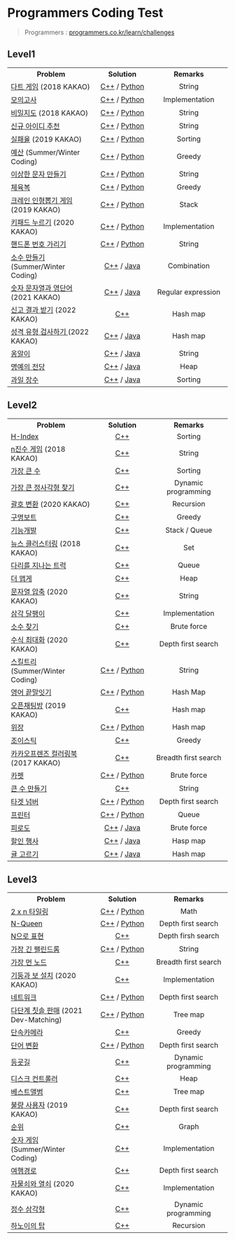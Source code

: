 # Programmers Coding Test



> Programmers : [programmers.co.kr/learn/challenges](https://programmers.co.kr/learn/challenges)



## Level1

<table>
  
  <tr>
    <th align="center" width="300">Problem</th>
    <th align="center" width="200">Solution</th>
    <th align="center" width="250">Remarks</th>
  </tr>
  
  
  <tr>
    <td><a href="https://programmers.co.kr/learn/courses/30/lessons/17682">다트 게임</a> (2018 KAKAO)</td> 
    <td align="center"><a href="https://github.com/knavoid/programmers-coding-test/blob/master/C%2B%2B/Level1/%EB%8B%A4%ED%8A%B8%20%EA%B2%8C%EC%9E%84.cpp">C++</a> / <a href="https://github.com/shunCode/Programmers-CodingTest/blob/master/Python/Level1/%EB%8B%A4%ED%8A%B8%20%EA%B2%8C%EC%9E%84.py">Python</a></td>
  	<td align="center">String</td>
  </tr>
  <tr>
    <td><a href="https://programmers.co.kr/learn/courses/30/lessons/42840">모의고사</a></td>
    <td align="center"><a href="https://github.com/shunCode/Programmers-CodingTest/blob/master/C%2B%2B/Level1/%EB%AA%A8%EC%9D%98%EA%B3%A0%EC%82%AC.cpp">C++</a> / <a href="https://github.com/shunCode/Programmers-CodingTest/blob/master/Python/Level1/%EB%AA%A8%EC%9D%98%EA%B3%A0%EC%82%AC.py">Python</a></td>
  	<td align="center">Implementation</td>
  </tr>
  <tr>
    <td><a href="https://programmers.co.kr/learn/courses/30/lessons/17681">비밀지도</a> (2018 KAKAO)</td>
    <td align="center"><a href="https://github.com/shunCode/Programmers-CodingTest/blob/master/C%2B%2B/Level1/%EB%B9%84%EB%B0%80%EC%A7%80%EB%8F%84.cpp">C++</a> / <a href="https://github.com/shunCode/Programmers-CodingTest/blob/master/Python/Level1/%EB%B9%84%EB%B0%80%EC%A7%80%EB%8F%84.py">Python</a></td>
  	<td align="center">String</td>
  </tr>
  <tr>
    <td><a href="https://programmers.co.kr/learn/courses/30/lessons/72410">신규 아이디 추천</a></td>
    <td align="center"><a href="https://github.com/shunCode/Programmers-CodingTest/blob/master/C%2B%2B/Level1/%EC%8B%A0%EA%B7%9C%20%EC%95%84%EC%9D%B4%EB%94%94%20%EC%B6%94%EC%B2%9C.cpp">C++</a> / <a href="https://github.com/shunCode/Programmers-CodingTest/blob/master/Python/Level1/%EC%8B%A0%EA%B7%9C%20%EC%95%84%EC%9D%B4%EB%94%94%20%EC%B6%94%EC%B2%9C.py">Python</a></td>
  	<td align="center">String</td>
  </tr>
  <tr>
    <td><a href="https://programmers.co.kr/learn/courses/30/lessons/42889">실패율</a> (2019 KAKAO)</td>
    <td align="center"><a href="https://github.com/shunCode/Programmers-CodingTest/blob/master/C%2B%2B/Level1/%EC%8B%A4%ED%8C%A8%EC%9C%A8.cpp">C++</a> / <a href="https://github.com/shunCode/Programmers-CodingTest/blob/master/Python/Level1/%EC%8B%A4%ED%8C%A8%EC%9C%A8.py">Python</a></td>
  	<td align="center">Sorting</td>
  </tr>
  <tr>
    <td><a href="https://programmers.co.kr/learn/courses/30/lessons/12982">예산</a> (Summer/Winter Coding)</td>
    <td align="center"><a href="https://github.com/shunCode/Programmers-CodingTest/blob/master/C%2B%2B/Level1/%EC%98%88%EC%82%B0.cpp">C++</a> / <a href="https://github.com/shunCode/Programmers-CodingTest/blob/master/Python/Level1/%EC%98%88%EC%82%B0.py">Python</a></td>
  	<td align="center">Greedy</td>
  </tr>
  <tr>
    <td><a href="https://programmers.co.kr/learn/courses/30/lessons/12930">이상한 문자 만들기</a></td>
    <td align="center"><a href="https://github.com/shunCode/Programmers-CodingTest/blob/master/C%2B%2B/Level1/%EC%9D%B4%EC%83%81%ED%95%9C%20%EB%AC%B8%EC%9E%90%20%EB%A7%8C%EB%93%A4%EA%B8%B0.cpp">C++</a> / <a href="https://github.com/shunCode/Programmers-CodingTest/blob/master/Python/Level1/%EC%9D%B4%EC%83%81%ED%95%9C%20%EB%AC%B8%EC%9E%90%20%EB%A7%8C%EB%93%A4%EA%B8%B0.py">Python</a></td>
  	<td align="center">String</td>
  </tr>
  <tr>
    <td><a href="https://programmers.co.kr/learn/courses/30/lessons/42862">체육복</a></td>
    <td align="center"><a href="https://github.com/shunCode/Programmers-CodingTest/blob/master/C%2B%2B/Level1/%EC%B2%B4%EC%9C%A1%EB%B3%B5.cpp">C++</a> / <a href="https://github.com/shunCode/Programmers-CodingTest/blob/master/Python/Level1/%EC%B2%B4%EC%9C%A1%EB%B3%B5.py">Python</a></td>
  	<td align="center">Greedy</td>
  </tr>
  <tr>
    <td><a href="https://programmers.co.kr/learn/courses/30/lessons/64061">크레인 인형뽑기 게임</a> (2019 KAKAO)</td>
    <td align="center"><a href="https://github.com/shunCode/Programmers-CodingTest/blob/master/C%2B%2B/Level1/%ED%81%AC%EB%A0%88%EC%9D%B8%20%EC%9D%B8%ED%98%95%EB%BD%91%EA%B8%B0%20%EA%B2%8C%EC%9E%84.cpp">C++</a> / <a href="https://github.com/shunCode/Programmers-CodingTest/blob/master/Python/Level1/%ED%81%AC%EB%A0%88%EC%9D%B8%20%EC%9D%B8%ED%98%95%EB%BD%91%EA%B8%B0%20%EA%B2%8C%EC%9E%84.py">Python</a></td>
  	<td align="center">Stack</td>
  </tr>
  <tr>
    <td><a href="https://programmers.co.kr/learn/courses/30/lessons/67256">키패드 누르기</a> (2020 KAKAO)</td>
    <td align="center"><a href="https://github.com/shunCode/Programmers-CodingTest/blob/master/C%2B%2B/Level1/%ED%82%A4%ED%8C%A8%EB%93%9C%20%EB%88%84%EB%A5%B4%EA%B8%B0.cpp">C++</a> / <a href="https://github.com/shunCode/Programmers-CodingTest/blob/master/Python/Level1/%ED%82%A4%ED%8C%A8%EB%93%9C%20%EB%88%84%EB%A5%B4%EA%B8%B0.py">Python</a></td>
  	<td align="center">Implementation</td>
  </tr>
  <tr>
    <td><a href="https://programmers.co.kr/learn/courses/30/lessons/12948">핸드폰 번호 가리기</a></td>
    <td align="center"><a href="https://github.com/shunCode/Programmers-CodingTest/blob/master/C%2B%2B/Level1/%ED%95%B8%EB%93%9C%ED%8F%B0%20%EB%B2%88%ED%98%B8%20%EA%B0%80%EB%A6%AC%EA%B8%B0.cpp">C++</a> / <a href="https://github.com/shunCode/Programmers-CodingTest/blob/master/Python/Level1/%ED%95%B8%EB%93%9C%ED%8F%B0%20%EB%B2%88%ED%98%B8%20%EA%B0%80%EB%A6%AC%EA%B8%B0.py">Python</a></td>
  	<td align="center">String</td>
  </tr>
  <tr>
    <td><a href="https://school.programmers.co.kr/learn/courses/30/lessons/12977">소수 만들기</a> (Summer/Winter Coding)</td> 
    <td align="center"><a href="https://github.com/knavoid/programmers-coding-test/blob/master/C%2B%2B/Level1/%EC%86%8C%EC%88%98%20%EB%A7%8C%EB%93%A4%EA%B8%B0.cpp">C++</a> / <a href="https://github.com/knavoid/programmers-coding-test/blob/master/Java/Level1/%EC%86%8C%EC%88%98%20%EB%A7%8C%EB%93%A4%EA%B8%B0.java">Java</a></td>
  	<td align="center">Combination</td>
  </tr>
  <tr>
    <td><a href="https://school.programmers.co.kr/learn/courses/30/lessons/81301">숫자 문자열과 영단어</a> (2021 KAKAO)</td> 
    <td align="center"><a href="https://github.com/knavoid/programmers-coding-test/blob/master/C%2B%2B/Level1/%EC%88%AB%EC%9E%90%20%EB%AC%B8%EC%9E%90%EC%97%B4%EA%B3%BC%20%EC%98%81%EB%8B%A8%EC%96%B4.cpp">C++</a> / <a href="https://github.com/knavoid/programmers-coding-test/blob/master/Java/Level1/%EC%88%AB%EC%9E%90%20%EB%AC%B8%EC%9E%90%EC%97%B4%EA%B3%BC%20%EC%98%81%EB%8B%A8%EC%96%B4.java">Java</a></td>
  	<td align="center">Regular expression</td>
  </tr>
  <tr>
    <td><a href="https://school.programmers.co.kr/learn/courses/30/lessons/92334">신고 결과 받기</a> (2022 KAKAO)</td> 
    <td align="center"><a href="https://github.com/knavoid/programmers-coding-test/blob/master/C%2B%2B/Level1/%EC%8B%A0%EA%B3%A0%20%EA%B2%B0%EA%B3%BC%20%EB%B0%9B%EA%B8%B0.cpp">C++</a></td>
  	<td align="center">Hash map</td>
  </tr>
  <tr>
    <td><a href="https://school.programmers.co.kr/learn/courses/30/lessons/118666">성격 유형 검사하기
</a> (2022 KAKAO)</td> 
    <td align="center"><a href="https://github.com/knavoid/programmers-coding-test/blob/master/C%2B%2B/Level1/%EC%84%B1%EA%B2%A9%20%EC%9C%A0%ED%98%95%20%EA%B2%80%EC%82%AC%ED%95%98%EA%B8%B0.cpp">C++</a> / <a href="https://github.com/knavoid/programmers-coding-test/blob/master/Java/Level1/%EC%84%B1%EA%B2%A9%20%EC%9C%A0%ED%98%95%20%EA%B2%80%EC%82%AC%ED%95%98%EA%B8%B0.java">Java</a></td>
  	<td align="center">Hash map</td>
  </tr>
  <tr>
    <td><a href="https://school.programmers.co.kr/learn/courses/30/lessons/133499">옹알이</a></td> 
    <td align="center"><a href="https://github.com/knavoid/programmers-coding-test/blob/master/C%2B%2B/Level1/%EC%98%B9%EC%95%8C%EC%9D%B4.cpp">C++</a> / <a href="https://github.com/knavoid/programmers-coding-test/blob/master/Java/Level1/%EC%98%B9%EC%95%8C%EC%9D%B4.java">Java</a></td>
  	<td align="center">String</td>
  </tr>
  <tr>
    <td><a href="https://school.programmers.co.kr/learn/courses/30/lessons/138477">명예의 전당</a></td> 
    <td align="center"><a href="https://github.com/knavoid/programmers-coding-test/blob/master/C%2B%2B/Level1/%EB%AA%85%EC%98%88%EC%9D%98%20%EC%A0%84%EB%8B%B9.cpp">C++</a> / <a href="https://github.com/knavoid/programmers-coding-test/blob/master/Java/Level1/%EB%AA%85%EC%98%88%EC%9D%98%20%EC%A0%84%EB%8B%B9.java">Java</a></td>
  	<td align="center">Heap</td>
  </tr>
  <tr>
    <td><a href="https://school.programmers.co.kr/learn/courses/30/lessons/135808">과일 장수</a></td> 
    <td align="center"><a href="https://github.com/knavoid/programmers-coding-test/blob/master/C%2B%2B/Level1/%EA%B3%BC%EC%9D%BC%20%EC%9E%A5%EC%88%98.cpp">C++</a> / <a href="https://github.com/knavoid/programmers-coding-test/blob/master/Java/Level1/%EA%B3%BC%EC%9D%BC%20%EC%9E%A5%EC%88%98.java">Java</a></td>
  	<td align="center">Sorting</td>
  </tr>

</table>



## Level2

<table>
  
  <tr>
    <th align="center" width="300">Problem</th>
    <th align="center" width="200">Solution</th>
    <th align="center" width="250">Remarks</th>
  </tr>
  
 <tr>
    <td><a href="https://programmers.co.kr/learn/courses/30/lessons/42747">H-Index</a></td> 
    <td align="center"><a href="https://github.com/shunCode/Programmers-CodingTest/blob/master/C%2B%2B/Level2/H-Index.cpp">C++</a></td>
  	<td align="center">Sorting</td>
  </tr>
  <tr>
    <td><a href="https://programmers.co.kr/learn/courses/30/lessons/17687">n진수 게임</a> (2018 KAKAO)</td> 
    <td align="center"><a href="https://github.com/shunCode/Programmers-CodingTest/blob/master/C%2B%2B/Level2/n%EC%A7%84%EC%88%98%20%EA%B2%8C%EC%9E%84.cpp">C++</a></td>
  	<td align="center">String</td>
  </tr>
  <tr>
    <td><a href="https://programmers.co.kr/learn/courses/30/lessons/42746">가장 큰 수</a></td> 
    <td align="center"><a href="https://github.com/shunCode/Programmers-CodingTest/blob/master/C%2B%2B/Level2/%EA%B0%80%EC%9E%A5%20%ED%81%B0%20%EC%88%98.cpp">C++</a></td>
  	<td align="center">Sorting</td>
  </tr>
  <tr>
    <td><a href="https://programmers.co.kr/learn/courses/30/lessons/12905">가장 큰 정사각형 찾기</a></td> 
    <td align="center"><a href="https://github.com/shunCode/Programmers-CodingTest/blob/master/C%2B%2B/Level2/%EA%B0%80%EC%9E%A5%20%ED%81%B0%20%EC%A0%95%EC%82%AC%EA%B0%81%ED%98%95%20%EC%B0%BE%EA%B8%B0.cpp">C++</a></td>
  	<td align="center">Dynamic programming</td>
  </tr>
  <tr>
    <td><a href="https://programmers.co.kr/learn/courses/30/lessons/60058">괄호 변환</a> (2020 KAKAO)</td> 
    <td align="center"><a href="https://github.com/shunCode/Programmers-CodingTest/blob/master/C%2B%2B/Level2/%EA%B4%84%ED%98%B8%20%EB%B3%80%ED%99%98.cpp">C++</a></td>
  	<td align="center">Recursion</td>
  </tr>
  <tr>
    <td><a href="https://programmers.co.kr/learn/courses/30/lessons/42885">구명보트</a></td> 
    <td align="center"><a href="https://github.com/shunCode/Programmers-CodingTest/blob/master/C%2B%2B/Level2/%EA%B5%AC%EB%AA%85%EB%B3%B4%ED%8A%B8.cpp">C++</a></td>
  	<td align="center">Greedy</td>
  </tr>
  <tr>
    <td><a href="https://programmers.co.kr/learn/courses/30/lessons/42586">기능개발</a></td> 
    <td align="center"><a href="https://github.com/shunCode/Programmers-CodingTest/blob/master/C%2B%2B/Level2/%EA%B8%B0%EB%8A%A5%EA%B0%9C%EB%B0%9C.cpp">C++</a></td>
  	<td align="center">Stack / Queue</td>
  </tr>
  <tr>
    <td><a href="https://programmers.co.kr/learn/courses/30/lessons/17677">뉴스 클러스터링</a> (2018 KAKAO)</td> 
    <td align="center"><a href="https://github.com/shunCode/Programmers-CodingTest/blob/master/C%2B%2B/Level2/%EB%89%B4%EC%8A%A4%20%ED%81%B4%EB%9F%AC%EC%8A%A4%ED%84%B0%EB%A7%81.cpp">C++</a></td>
  	<td align="center">Set</td>
  </tr>
  <tr>
    <td><a href="https://programmers.co.kr/learn/courses/30/lessons/42583">다리를 지나는 트럭</a></td> 
    <td align="center"><a href="https://github.com/shunCode/Programmers-CodingTest/blob/master/C%2B%2B/Level2/%EB%8B%A4%EB%A6%AC%EB%A5%BC%20%EC%A7%80%EB%82%98%EB%8A%94%20%ED%8A%B8%EB%9F%AD.cpp">C++</a></td>
  	<td align="center">Queue</td>
  </tr>
  <tr>
    <td><a href="https://programmers.co.kr/learn/courses/30/lessons/42626">더 맵게</a></td> 
    <td align="center"><a href="https://github.com/shunCode/Programmers-CodingTest/blob/master/C%2B%2B/Level2/%EB%8D%94%20%EB%A7%B5%EA%B2%8C.cpp">C++</a></td>
  	<td align="center">Heap</td>
  </tr>
  <tr>
    <td><a href="https://programmers.co.kr/learn/courses/30/lessons/60057">문자열 압축</a> (2020 KAKAO)</td> 
    <td align="center"><a href="https://github.com/shunCode/Programmers-CodingTest/blob/master/C%2B%2B/Level2/%EB%AC%B8%EC%9E%90%EC%97%B4%20%EC%95%95%EC%B6%95.cpp">C++</a></td>
  	<td align="center">String</td>
  </tr>
  <tr>
    <td><a href="https://programmers.co.kr/learn/courses/30/lessons/68645">삼각 달팽이</a></td> 
    <td align="center"><a href="https://github.com/shunCode/Programmers-CodingTest/blob/master/C%2B%2B/Level2/%EC%82%BC%EA%B0%81%20%EB%8B%AC%ED%8C%BD%EC%9D%B4.cpp">C++</a></td>
  	<td align="center">Implementation</td>
  </tr>
  <tr>
    <td><a href="https://programmers.co.kr/learn/courses/30/lessons/42839">소수 찾기</a></td> 
    <td align="center"><a href="https://github.com/shunCode/Programmers-CodingTest/blob/master/C%2B%2B/Level2/%EC%86%8C%EC%88%98%20%EC%B0%BE%EA%B8%B0.cpp">C++</a></td>
  	<td align="center">Brute force</td>
  </tr>
  <tr>
    <td><a href="https://programmers.co.kr/learn/courses/30/lessons/67257">수식 최대화</a> (2020 KAKAO)</td> 
    <td align="center"><a href="https://github.com/shunCode/Programmers-CodingTest/blob/master/C%2B%2B/Level2/%EC%88%98%EC%8B%9D%20%EC%B5%9C%EB%8C%80%ED%99%94.cpp">C++</a></td>
  	<td align="center">Depth first search</td>
  </tr>
  <tr>
    <td><a href="https://programmers.co.kr/learn/courses/30/lessons/49993">스킬트리</a> (Summer/Winter Coding)</td> 
    <td align="center"><a href="https://github.com/shunCode/Programmers-CodingTest/blob/master/C%2B%2B/Level2/%EC%8A%A4%ED%82%AC%ED%8A%B8%EB%A6%AC.cpp">C++</a> / <a href="https://github.com/shunCode/Programmers-CodingTest/blob/master/Python/Level2/%EC%8A%A4%ED%82%AC%ED%8A%B8%EB%A6%AC.py">Python</a></td>
  	<td align="center">String</td>
  </tr>
  <tr>
    <td><a href="https://programmers.co.kr/learn/courses/30/lessons/12981">영어 끝말잇기</a></td> 
    <td align="center"><a href="https://github.com/shunCode/Programmers-CodingTest/blob/master/C%2B%2B/Level2/%EC%98%81%EC%96%B4%20%EB%81%9D%EB%A7%90%EC%9E%87%EA%B8%B0.cpp">C++</a> / <a href="https://github.com/shunCode/Programmers-CodingTest/blob/master/Python/Level2/%EC%98%81%EC%96%B4%20%EB%81%9D%EB%A7%90%EC%9E%87%EA%B8%B0.py">Python</a></td>
  	<td align="center">Hash Map</td>
  </tr>
  <tr>
    <td><a href="https://programmers.co.kr/learn/courses/30/lessons/42888">오픈채팅방</a> (2019 KAKAO)</td> 
    <td align="center"><a href="https://github.com/shunCode/Programmers-CodingTest/blob/master/C%2B%2B/Level2/%EC%98%A4%ED%94%88%EC%B1%84%ED%8C%85%EB%B0%A9.cpp">C++</a></td>
  	<td align="center">Hash map</td>
  </tr>
  <tr>
    <td><a href="https://programmers.co.kr/learn/courses/30/lessons/42578">위장</a></td> 
    <td align="center"><a href="https://github.com/shunCode/Programmers-CodingTest/blob/master/C%2B%2B/Level2/%EC%9C%84%EC%9E%A5.cpp">C++</a> / <a href="https://github.com/shunCode/Programmers-CodingTest/blob/master/Python/Level2/%EC%9C%84%EC%9E%A5.py">Python</a></td>
  	<td align="center">Hash map</td>
  </tr>
  <tr>
    <td><a href="https://programmers.co.kr/learn/courses/30/lessons/42860">조이스틱</a></td> 
    <td align="center"><a href="https://github.com/shunCode/Programmers-CodingTest/blob/master/C%2B%2B/Level2/%EC%A1%B0%EC%9D%B4%EC%8A%A4%ED%8B%B1.cpp">C++</a></td>
  	<td align="center">Greedy</td>
  </tr>
  <tr>
    <td><a href="https://github.com/shunCode/Programmers-CodingTest/blob/master/C%2B%2B/Level2/%EC%B9%B4%EC%B9%B4%EC%98%A4%ED%94%84%EB%A0%8C%EC%A6%88%20%EC%BB%AC%EB%9F%AC%EB%A7%81%EB%B6%81.cpp">카카오프렌즈 컬러링북</a> (2017 KAKAO)</td> 
    <td align="center"><a href="https://github.com/shunCode/Programmers-CodingTest/blob/master/C%2B%2B/Level2/%EC%B9%B4%EC%B9%B4%EC%98%A4%ED%94%84%EB%A0%8C%EC%A6%88%20%EC%BB%AC%EB%9F%AC%EB%A7%81%EB%B6%81.cpp">C++</a></td>
  	<td align="center">Breadth first search</td>
  </tr>
  <tr>
    <td><a href="https://programmers.co.kr/learn/courses/30/lessons/42842">카펫</a></td> 
    <td align="center"><a href="https://github.com/shunCode/Programmers-CodingTest/blob/master/C%2B%2B/Level2/%EC%B9%B4%ED%8E%AB.cpp">C++</a> / <a href="https://github.com/shunCode/Programmers-CodingTest/blob/master/Python/Level2/%EC%B9%B4%ED%8E%AB.py">Python</a></td>
  	<td align="center">Brute force</td>
  </tr>
  <tr>
    <td><a href="https://school.programmers.co.kr/learn/courses/30/lessons/42883">큰 수 만들기</a></td> 
    <td align="center"><a href="https://github.com/shunCode/Programmers-CodingTest/blob/master/C%2B%2B/Level2/%ED%81%B0%20%EC%88%98%20%EB%A7%8C%EB%93%A4%EA%B8%B0.cpp">C++</a></td>
  	<td align="center">String</td>
  </tr>
  <tr>
    <td><a href="https://programmers.co.kr/learn/courses/30/lessons/43165">타겟 넘버</a></td> 
    <td align="center"><a href="https://github.com/shunCode/Programmers-CodingTest/blob/master/C%2B%2B/Level2/%ED%83%80%EA%B2%9F%20%EB%84%98%EB%B2%84.cpp">C++</a> / <a href="https://github.com/shunCode/Programmers-CodingTest/blob/master/Python/Level2/%ED%83%80%EA%B2%9F%20%EB%84%98%EB%B2%84.py">Python</a></td>
  	<td align="center">Depth first search</td>
  </tr>
  <tr>
    <td><a href="https://programmers.co.kr/learn/courses/30/lessons/42587">프린터</a></td> 
    <td align="center"><a href="https://github.com/shunCode/Programmers-CodingTest/blob/master/C%2B%2B/Level2/%ED%94%84%EB%A6%B0%ED%84%B0.cpp">C++</a> / <a href="https://github.com/shunCode/Programmers-CodingTest/blob/master/Python/Level2/%ED%94%84%EB%A6%B0%ED%84%B0.py">Python</a></td>
  	<td align="center">Queue</td>
  </tr>
  <tr>
    <td><a href="https://school.programmers.co.kr/learn/courses/30/lessons/87946">피로도</a></td> 
    <td align="center"><a href="https://github.com/knavoid/programmers-coding-test/blob/master/C%2B%2B/Level2/%ED%94%BC%EB%A1%9C%EB%8F%84.cpp">C++</a> / <a href="https://github.com/knavoid/programmers-coding-test/blob/master/Java/Level2/%ED%94%BC%EB%A1%9C%EB%8F%84.java">Java</a></td>
  	<td align="center">Brute force</td>
  </tr>
  <tr>
    <td><a href="https://school.programmers.co.kr/learn/courses/30/lessons/131127">할인 행사</a></td> 
    <td align="center"><a href="https://github.com/knavoid/programmers-coding-test/blob/master/C%2B%2B/Level2/%ED%95%A0%EC%9D%B8%20%ED%96%89%EC%82%AC.cpp">C++</a> / <a href="https://github.com/knavoid/programmers-coding-test/blob/master/Java/Level2/%ED%95%A0%EC%9D%B8%20%ED%96%89%EC%82%AC.java">Java</a></td>
  	<td align="center">Hasp map</td>
  </tr>
  <tr>
    <td><a href="https://school.programmers.co.kr/learn/courses/30/lessons/138476">귤 고르기</a></td> 
    <td align="center"><a href="https://github.com/knavoid/programmers-coding-test/blob/master/C%2B%2B/Level2/%EA%B7%A4%20%EA%B3%A0%EB%A5%B4%EA%B8%B0.cpp">C++</a> / <a href="https://github.com/knavoid/programmers-coding-test/blob/master/Java/Level2/%EA%B7%A4%20%EA%B3%A0%EB%A5%B4%EA%B8%B0.java">Java</a></td>
  	<td align="center">Hash map</td>
  </tr>
 
</table>


## Level3

<table>
  
  <tr>
    <th align="center" width="300">Problem</th>
    <th align="center" width="200">Solution</th>
    <th align="center" width="250">Remarks</th>
  </tr>
  
  <tr>
    <td><a href="https://programmers.co.kr/learn/courses/30/lessons/12900">2 x n 타일링</a></td> 
    <td align="center"><a href="https://github.com/shunCode/Programmers-CodingTest/blob/master/C%2B%2B/Level3/2%20x%20n%20%ED%83%80%EC%9D%BC%EB%A7%81.cpp">C++</a> / <a href="https://github.com/shunCode/Programmers-CodingTest/blob/master/Python/Level3/2%20x%20n%20%ED%83%80%EC%9D%BC%EB%A7%81.py">Python</a></td>
  	<td align="center">Math</td>
  </tr>
  <tr>
    <td><a href="https://programmers.co.kr/learn/courses/30/lessons/12952">N-Queen</a></td> 
    <td align="center"><a href="https://github.com/shunCode/Programmers-CodingTest/blob/master/C%2B%2B/Level3/N-Queen.cpp">C++</a> / <a href="https://github.com/shunCode/Programmers-CodingTest/blob/master/Python/Level3/N-Queen.py">Python</a></td>
  	<td align="center">Depth first search</td>
  </tr>
  <tr>
    <td><a href="https://programmers.co.kr/learn/courses/30/lessons/42895">N으로 표현</a></td> 
    <td align="center"><a href="https://github.com/shunCode/Programmers-CodingTest/blob/master/C%2B%2B/Level3/N%EC%9C%BC%EB%A1%9C%20%ED%91%9C%ED%98%84.cpp">C++</a></td>
  	<td align="center">Depth firsh search</td>
  </tr>
  <tr>
    <td><a href="https://programmers.co.kr/learn/courses/30/lessons/12904">가장 긴 팰린드롬</a></td> 
    <td align="center"><a href="https://github.com/shunCode/Programmers-CodingTest/blob/master/C%2B%2B/Level3/%EA%B0%80%EC%9E%A5%20%EA%B8%B4%20%ED%8C%B0%EB%A6%B0%EB%93%9C%EB%A1%AC.cpp">C++</a> / <a href="https://github.com/shunCode/Programmers-CodingTest/blob/master/Python/Level3/%EA%B0%80%EC%9E%A5%20%EA%B8%B4%20%ED%8C%B0%EB%A6%B0%EB%93%9C%EB%A1%AC.py">Python</a></td>
  	<td align="center">String</td>
  </tr>
  <tr>
    <td><a href="https://programmers.co.kr/learn/courses/30/lessons/49189">가장 먼 노드</a></td> 
    <td align="center"><a href="https://github.com/shunCode/Programmers-CodingTest/blob/master/C%2B%2B/Level3/%EA%B0%80%EC%9E%A5%20%EB%A8%BC%20%EB%85%B8%EB%93%9C.cpp">C++</a></td>
  	<td align="center">Breadth first search</td>
  </tr>
  <tr>
    <td><a href="https://programmers.co.kr/learn/courses/30/lessons/60061">기둥과 보 설치</a> (2020 KAKAO)</td> 
    <td align="center"><a href="https://github.com/shunCode/Programmers-CodingTest/blob/master/C%2B%2B/Level3/%EA%B8%B0%EB%91%A5%EA%B3%BC%20%EB%B3%B4%20%EC%84%A4%EC%B9%98.cpp">C++</a></td>
  	<td align="center">Implementation</td>
  </tr>
  <tr>
    <td><a href="https://programmers.co.kr/learn/courses/30/lessons/43162">네트워크</a></td> 
    <td align="center"><a href="https://github.com/shunCode/Programmers-CodingTest/blob/master/C%2B%2B/Level3/%EB%84%A4%ED%8A%B8%EC%9B%8C%ED%81%AC.cpp">C++</a> / <a href="https://github.com/shunCode/Programmers-CodingTest/blob/master/Python/Level3/%EB%84%A4%ED%8A%B8%EC%9B%8C%ED%81%AC.py">Python</a></td>
  	<td align="center">Depth first search</td>
  </tr>
  <tr>
    <td><a href="https://programmers.co.kr/learn/courses/30/lessons/77486">다단계 칫솔 판매</a> (2021 Dev-Matching)</td> 
    <td align="center"><a href="https://github.com/shunCode/Programmers-CodingTest/blob/master/C%2B%2B/Level3/%EB%8B%A4%EB%8B%A8%EA%B3%84%20%EC%B9%AB%EC%86%94%20%ED%8C%90%EB%A7%A4.cpp">C++</a> / <a href="https://github.com/shunCode/Programmers-CodingTest/blob/master/Python/Level3/%EB%8B%A4%EB%8B%A8%EA%B3%84%20%EC%B9%AB%EC%86%94%20%ED%8C%90%EB%A7%A4.py">Python</a></td>
  	<td align="center">Tree map</td>
  </tr>
  <tr>
    <td><a href="https://programmers.co.kr/learn/courses/30/lessons/42884">단속카메라</a></td> 
    <td align="center"><a href="https://github.com/shunCode/Programmers-CodingTest/blob/master/C%2B%2B/Level3/%EB%8B%A8%EC%86%8D%EC%B9%B4%EB%A9%94%EB%9D%BC.cpp">C++</a></td>
  	<td align="center">Greedy</td>
  </tr>
  <tr>
    <td><a href="https://programmers.co.kr/learn/courses/30/lessons/43163">단어 변환</a></td> 
    <td align="center"><a href="https://github.com/shunCode/Programmers-CodingTest/blob/master/C%2B%2B/Level3/%EB%8B%A8%EC%96%B4%20%EB%B3%80%ED%99%98.cpp">C++</a> / <a href="https://github.com/shunCode/Programmers-CodingTest/blob/master/Python/Level3/%EB%8B%A8%EC%96%B4%20%EB%B3%80%ED%99%98.py">Python</a></td>
  	<td align="center">Depth first search</td>
  </tr>
  <tr>
    <td><a href="https://programmers.co.kr/learn/courses/30/lessons/42898">등굣길</a></td> 
    <td align="center"><a href="https://github.com/shunCode/Programmers-CodingTest/blob/master/C%2B%2B/Level3/%EB%93%B1%EA%B5%A3%EA%B8%B8.cpp">C++</a></td>
  	<td align="center">Dynamic programming</td>
  </tr>
  <tr>
    <td><a href="https://programmers.co.kr/learn/courses/30/lessons/42627">디스크 컨트롤러</a></td> 
    <td align="center"><a href="https://github.com/shunCode/Programmers-CodingTest/blob/master/C%2B%2B/Level3/%EB%94%94%EC%8A%A4%ED%81%AC%20%EC%BB%A8%ED%8A%B8%EB%A1%A4%EB%9F%AC.cpp">C++</a></td>
  	<td align="center">Heap</td>
  </tr>
  <tr>
    <td><a href="https://programmers.co.kr/learn/courses/30/lessons/42579">베스트앨범</a></td> 
    <td align="center"><a href="https://github.com/shunCode/Programmers-CodingTest/blob/master/C%2B%2B/Level3/%EB%B2%A0%EC%8A%A4%ED%8A%B8%EC%95%A8%EB%B2%94.cpp">C++</a></td>
  	<td align="center">Tree map</td>
  </tr>
  <tr>
    <td><a href="https://programmers.co.kr/learn/courses/30/lessons/64064">불량 사용자</a> (2019 KAKAO)</td> 
    <td align="center"><a href="https://github.com/shunCode/Programmers-CodingTest/blob/master/C%2B%2B/Level3/%EB%B6%88%EB%9F%89%20%EC%82%AC%EC%9A%A9%EC%9E%90.cpp">C++</a></td>
  	<td align="center">Depth first search</td>
  </tr>
  <tr>
    <td><a href="https://programmers.co.kr/learn/courses/30/lessons/49191">순위</a></td> 
    <td align="center"><a href="https://github.com/shunCode/Programmers-CodingTest/blob/master/C%2B%2B/Level3/%EC%88%9C%EC%9C%84.cpp">C++</a></td>
  	<td align="center">Graph</td>
  </tr>
  <tr>
    <td><a href="https://programmers.co.kr/learn/courses/30/lessons/12987">숫자 게임</a> (Summer/Winter Coding)</td> 
    <td align="center"><a href="https://github.com/shunCode/Programmers-CodingTest/blob/master/C%2B%2B/Level3/%EC%88%AB%EC%9E%90%20%EA%B2%8C%EC%9E%84.cpp">C++</a></td>
  	<td align="center">Implementation</td>
  </tr>
  <tr>
    <td><a href="https://programmers.co.kr/learn/courses/30/lessons/43164">여행경로</a></td> 
    <td align="center"><a href="https://github.com/shunCode/Programmers-CodingTest/blob/master/C%2B%2B/Level3/%EC%97%AC%ED%96%89%EA%B2%BD%EB%A1%9C.cpp">C++</a></td>
  	<td align="center">Depth first search</td>
  </tr>
  <tr>
    <td><a href="https://programmers.co.kr/learn/courses/30/lessons/60059">자물쇠와 열쇠</a> (2020 KAKAO)</td> 
    <td align="center"><a href="https://github.com/shunCode/Programmers-CodingTest/blob/master/C%2B%2B/Level3/%EC%9E%90%EB%AC%BC%EC%87%A0%EC%99%80%20%EC%97%B4%EC%87%A0.cpp">C++</a></td>
  	<td align="center">Implementation</td>
  </tr>
  <tr>
    <td><a href="https://programmers.co.kr/learn/courses/30/lessons/43105">정수 삼각형</a></td> 
    <td align="center"><a href="https://github.com/shunCode/Programmers-CodingTest/blob/master/C%2B%2B/Level3/%EC%A0%95%EC%88%98%20%EC%82%BC%EA%B0%81%ED%98%95.cpp">C++</a></td>
  	<td align="center">Dynamic programming</td>
  </tr>
  <tr>
    <td><a href="https://programmers.co.kr/learn/courses/30/lessons/12946">하노이의 탑</a></td> 
    <td align="center"><a href="https://github.com/shunCode/Programmers-CodingTest/blob/master/C%2B%2B/Level3/%ED%95%98%EB%85%B8%EC%9D%B4%EC%9D%98%20%ED%83%91.cpp">C++</a></td>
  	<td align="center">Recursion</td>
  </tr>
  
</table>
